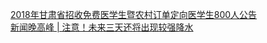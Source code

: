   
[2018年甘肃省招收免费医学生暨农村订单定向医学生800人公告](http://www.dianyue.me/archives/166/t1ep3eelc9t4fpc1/)  
[新闻晚高峰 | 注意！未来三天还将出现较强降水](http://www.dianyue.me/archives/514/vkkq9and2qm3jffc/)